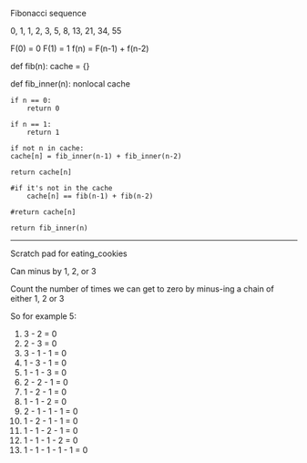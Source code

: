 Fibonacci sequence

0, 1, 1, 2, 3, 5, 8, 13, 21, 34, 55

F(0) = 0
F(1) = 1
f(n) = F(n-1) + f(n-2)


def fib(n):
    cache = {}

def fib_inner(n):
    nonlocal cache

    if n == 0:
        return 0

    if n == 1:
        return 1

    if not n in cache:
    cache[n] = fib_inner(n-1) + fib_inner(n-2)
    
    return cache[n]

    #if it's not in the cache
        cache[n] == fib(n-1) + fib(n-2)
    
    #return cache[n]

    return fib_inner(n)


----

Scratch pad for eating_cookies

Can minus by 1, 2, or 3

Count the number of times we can get to zero by minus-ing a chain of either 1, 2 or 3

So for example 5:

1) 3 - 2 = 0
2) 2 - 3 = 0
3) 3 - 1 - 1 = 0
4) 1 - 3 - 1 = 0
5) 1 - 1 - 3 = 0
6) 2 - 2 - 1 = 0
7) 1 - 2 - 1 = 0
8) 1 - 1 - 2 = 0
9) 2 - 1 - 1 - 1 = 0
10) 1 - 2 - 1 - 1 = 0
11) 1 - 1 - 2 - 1 = 0
12) 1 - 1 - 1 - 2 = 0
13) 1 - 1 - 1 - 1 - 1 = 0
